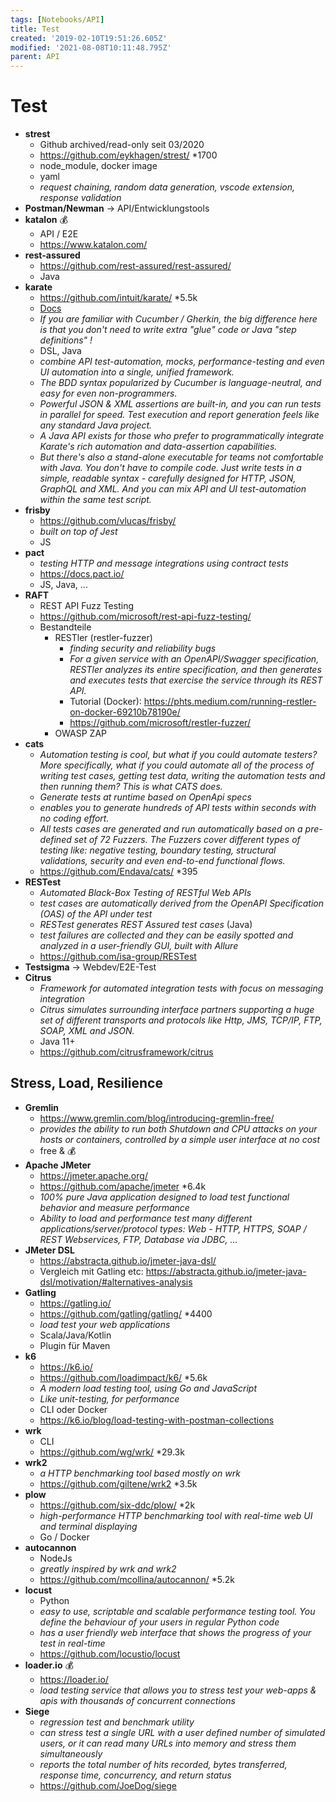 ```yaml
---
tags: [Notebooks/API]
title: Test
created: '2019-02-10T19:51:26.605Z'
modified: '2021-08-08T10:11:48.795Z'
parent: API
---
```


# Test

- **strest**
  - Github archived/read-only seit 03/2020
  - <https://github.com/eykhagen/strest/> *1700
  - node_module, docker image
  - yaml
  - *request chaining, random data generation, vscode extension, response validation*
- **Postman/Newman** → API/Entwicklungstools
- **katalon** 💰
  - API / E2E
  - <https://www.katalon.com/>
- **rest-assured**
  - <https://github.com/rest-assured/rest-assured/>
  - Java
- **karate**
  - <https://github.com/intuit/karate/> *5.5k
  - [Docs](https://karatelabs.github.io/karate/)
  - *If you are familiar with Cucumber / Gherkin, the big difference here is that you don't need to write extra "glue" code or Java "step definitions" !*
  - DSL, Java
  - *combine API test-automation, mocks, performance-testing and even UI automation into a single, unified framework.*
  - *The BDD syntax popularized by Cucumber is language-neutral, and easy for even non-programmers.*
  - *Powerful JSON & XML assertions are built-in, and you can run tests in parallel for speed. Test execution and report generation feels like any standard Java project.*
  - *A Java API exists for those who prefer to programmatically integrate Karate's rich automation and data-assertion capabilities.*
  - *But there's also a stand-alone executable for teams not comfortable with Java. You don't have to compile code. Just write tests in a simple, readable syntax - carefully designed for HTTP, JSON, GraphQL and XML. And you can mix API and UI test-automation within the same test script.*
- **frisby**
  - <https://github.com/vlucas/frisby/>
  - *built on top of Jest*
  - JS
- **pact**
  - *testing HTTP and message integrations using contract tests*
  - <https://docs.pact.io/>
  - JS, Java, ...
- **RAFT**
  - REST API Fuzz Testing
  - <https://github.com/microsoft/rest-api-fuzz-testing/>
  - Bestandteile
    - RESTler (restler-fuzzer)
      - *finding security and reliability bugs*
      - *For a given service with an OpenAPI/Swagger specification, RESTler analyzes its entire specification, and then generates and executes tests that exercise the service through its REST API.*
      - Tutorial (Docker): <https://phts.medium.com/running-restler-on-docker-69210b78190e/>
      - <https://github.com/microsoft/restler-fuzzer/>
    - OWASP ZAP
- **cats**
  - *Automation testing is cool, but what if you could automate testers? More specifically, what if you could automate all of the process of writing test cases, getting test data, writing the automation tests and then running them? This is what CATS does.*
  - *Generate tests at runtime based on OpenApi specs*
  - *enables you to generate hundreds of API tests within seconds with no coding effort.*
  - *All tests cases are generated and run automatically based on a pre-defined set of 72 Fuzzers. The Fuzzers cover different types of testing like: negative testing, boundary testing, structural validations, security and even end-to-end functional flows.*
  - <https://github.com/Endava/cats/> *395
- **RESTest**
  - *Automated Black-Box Testing of RESTful Web APIs*
  - *test cases are automatically derived from the OpenAPI Specification (OAS) of the API under test*
  - *RESTest generates REST Assured test cases* (Java)
  - *test failures are collected and they can be easily spotted and analyzed in a user-friendly GUI, built with Allure*
  - <https://github.com/isa-group/RESTest>
- **Testsigma** -> Webdev/E2E-Test
- **Citrus**
  - *Framework for automated integration tests with focus on messaging integration*
  - *Citrus simulates surrounding interface partners supporting a huge set of different transports and protocols like Http, JMS, TCP/IP, FTP, SOAP, XML and JSON.*
  - Java 11+
  - <https://github.com/citrusframework/citrus>


## Stress, Load, Resilience
- **Gremlin**
  - <https://www.gremlin.com/blog/introducing-gremlin-free/>
  - *provides the ability to run both Shutdown and CPU attacks on your hosts or containers, controlled by a simple user interface at no cost*
  - free & 💰
- **Apache JMeter**
  - <https://jmeter.apache.org/>
  - <https://github.com/apache/jmeter> *6.4k
  - *100% pure Java application designed to load test functional behavior and measure performance*
  - *Ability to load and performance test many different applications/server/protocol types: Web - HTTP, HTTPS, SOAP / REST Webservices, FTP, Database via JDBC, ...*
- **JMeter DSL**
  - <https://abstracta.github.io/jmeter-java-dsl/>
  - Vergleich mit Gatling etc: <https://abstracta.github.io/jmeter-java-dsl/motivation/#alternatives-analysis>
- **Gatling**
  - <https://gatling.io/>
  - <https://github.com/gatling/gatling/> *4400
  - *load test your web applications*
  - Scala/Java/Kotlin
  - Plugin für Maven
- **k6**
  - <https://k6.io/>
  - <https://github.com/loadimpact/k6/> *5.6k
  - *A modern load testing tool, using Go and JavaScript*
  - *Like unit-testing, for performance*
  - CLI oder Docker
  - https://k6.io/blog/load-testing-with-postman-collections
- **wrk**
  - CLI
  - <https://github.com/wg/wrk/> *29.3k
- **wrk2**
  - *a HTTP benchmarking tool based mostly on wrk* 
  - <https://github.com/giltene/wrk2> *3.5k 
- **plow**
  - <https://github.com/six-ddc/plow/> *2k
  - *high-performance HTTP benchmarking tool with real-time web UI and terminal displaying*
  - Go / Docker
- **autocannon**
  - NodeJs
  - *greatly inspired by wrk and wrk2*
  - <https://github.com/mcollina/autocannon/> *5.2k
- **locust**
  - Python
  - *easy to use, scriptable and scalable performance testing tool. You define the behaviour of your users in regular Python code*
  - *has a user friendly web interface that shows the progress of your test in real-time*
  - <https://github.com/locustio/locust>
- **loader.io** 💰
  - <https://loader.io/>
  - *load testing service that allows you to stress test your web-apps & apis with thousands of concurrent connections*
- **Siege**
  - *regression test and benchmark utility*
  - *can stress test a single URL with a user defined number of simulated users, or it can read many URLs into memory and stress them simultaneously*
  - *reports the total number of hits recorded, bytes transferred, response time, concurrency, and return status*
  - <https://github.com/JoeDog/siege>
